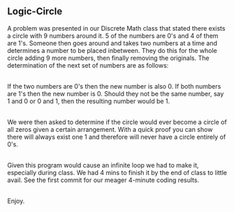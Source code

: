 ## Logic-Circle

A problem was presented in our Discrete Math class that stated there exists a circle with 9 numbers around it. 5 of the numbers are 0's and 4 of them are 1's. Someone then goes around and takes two numbers at a time and determines a number to be placed inbetween. They do this for the whole circle adding 9 more numbers, then finally removing the originals. The determination of the next set of numbers are as follows: <br><br>

If the two numbers are 0's then the new number is also 0. If both numbers are 1's then the new number is 0. Should they not be the same number, say 1 and 0 or 0 and 1, then the resulting number would be 1. <br><br>

We were then asked to determine if the circle would ever become a circle of all zeros given a certain arrangement. With a quick proof you can show there will always exist one 1 and therefore will never have a circle entirely of 0's. <br><br>

Given this program would cause an infinite loop we had to make it, especially during class. We had 4 mins to finish it by the end of class to little avail. See the first commit for our meager 4-minute coding results. <br><br>

Enjoy. 
